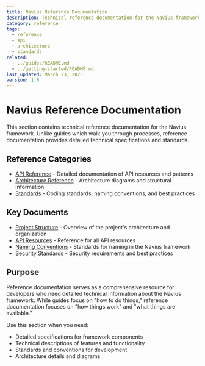 ```yaml
---
title: Navius Reference Documentation
description: Technical reference documentation for the Navius framework
category: reference
tags:
  - reference
  - api
  - architecture
  - standards
related:
  - ../guides/README.md
  - ../getting-started/README.md
last_updated: March 23, 2025
version: 1.0
---
```


# Navius Reference Documentation

This section contains technical reference documentation for the Navius framework. Unlike guides which walk you through processes, reference documentation provides detailed technical specifications and standards.

## Reference Categories

- [API Reference](api/README.md) - Detailed documentation of API resources and patterns
- [Architecture Reference](architecture/README.md) - Architecture diagrams and structural information
- [Standards](standards/README.md) - Coding standards, naming conventions, and best practices

## Key Documents

- [Project Structure](architecture/project-structure.md) - Overview of the project's architecture and organization
- [API Resources](api/resources.md) - Reference for all API resources
- [Naming Conventions](standards/naming-conventions.md) - Standards for naming in the Navius framework
- [Security Standards](standards/security-standards.md) - Security requirements and best practices

## Purpose

Reference documentation serves as a comprehensive resource for developers who need detailed technical information about the Navius framework. While guides focus on "how to do things," reference documentation focuses on "how things work" and "what things are available."

Use this section when you need:

- Detailed specifications for framework components
- Technical descriptions of features and functionality
- Standards and conventions for development
- Architecture details and diagrams 